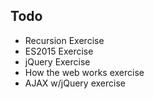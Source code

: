 ## Todo

- Recursion Exercise
- ES2015 Exercise
- jQuery Exercise
- How the web works exercise
- AJAX w/jQuery exercise
